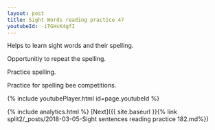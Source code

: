 ```yaml
---
layout: post
title: Sight Words reading practice 47
youtubeId: -iTGHsK4gfI
---
```

 
 
Helps to learn sight words and their spelling.

Opportunitiy to repeat the spelling. 

Practice spelling. 
 
Practice for spelling bee competitions. 
 
{% include youtubePlayer.html id=page.youtubeId %}
 
 
{% include analytics.html %} 
[Next]({{ site.baseurl }}{% link  split2/_posts/2018-03-05-Sight sentences reading practice 182.md%})
 
